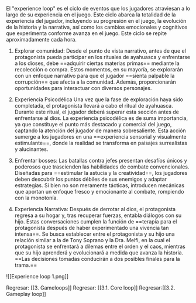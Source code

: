 
El "experience loop" es el ciclo de eventos que los jugadores atraviesan a lo largo de su experiencia en el juego. Este ciclo abarca la totalidad de la experiencia del jugador, incluyendo su progresión en el juego, la evolución de la historia y la narrativa, así como los cambios emocionales y cognitivos que experimenta conforme avanza en el juego. Este ciclo se repite aproximadamente cada hora.

1. Explorar comunidad:
Desde el punto de vista narrativo, antes de que el protagonista pueda participar en los rituales de ayahuasca y enfrentarse a los dioses, debe ==adquirir ciertas materias primas== mediante la recolección o compra. Estos momentos, en su mayoría, se explorarán con un enfoque narrativo para que el jugador ==sienta palpable la corrupción== que afecta a la comunidad. Además, proporcionarán oportunidades para interactuar con diversos personajes.

2. Experiencia Psicodélica
Una vez que la fase de exploración haya sido completada, el protagonista llevará a cabo el ritual de ayahuasca. Durante este ritual, el jugador deberá superar esta sección antes de enfrentarse al dios. La experiencia psicodélica es de suma importancia, ya que constituye el punto más destacado y comercial del juego, captando la atención del jugador de manera sobresaliente. Esta acción sumerge a los jugadores en una ==experiencia sensorial y visualmente estimulante==, donde la realidad se transforma en paisajes surrealistas y alucinantes.

3. Enfrentar bosses:
Las batallas contra jefes presentan desafíos únicos y poderosos que trascienden las habilidades de combate convencionales. Diseñadas para ==estimular la astucia y la creatividad==, los jugadores deben descubrir los puntos débiles de sus enemigos y adaptar estrategias. Si bien no son meramente tácticas, introducen mecánicas que aportan un enfoque fresco y emocionante al combate, rompiendo con la monotonía.

4. Experiencia Narrativa:
Después de derrotar al dios, el protagonista regresa a su hogar y, tras recuperar fuerzas, entabla diálogos con su hijo. Estas conversaciones cumplen la función de ==terapia para el protagonista después de haber experimentado una vivencia tan intensa==. Se busca establecer entre el protagonista y su hijo una relación similar a la de Tony Soprano y la Dra. Melfi, en la cual el protagonista se enfrentará a dilemas entre el orden y el caos, mientras que su hijo aprenderá y evolucionará a medida que avanza la historia. ==Las decisiones tomadas conducirán a dos posibles finales para la trama.==

![[Experience loop 1.png]]


Regresar: [[3. Gameloops]]
Regresar: [[3.1. Core loop]]
Regresar:[[3.2. Gameplay loop]]